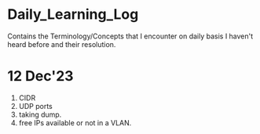 # Daily_Learning_Log
Contains the Terminology/Concepts that I encounter on daily basis I haven't heard before and their resolution.

# 12 Dec'23
1. CIDR
2. UDP ports
3. taking dump.
4. free IPs available or not in a VLAN.
